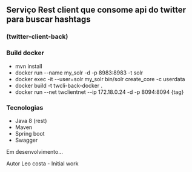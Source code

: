 ## Serviço Rest client que consome api do twitter para buscar hashtags
### (twitter-client-back)

### Build docker
- mvn install
- docker run --name my_solr -d -p 8983:8983 -t solr
- docker exec -it --user=solr my_solr bin/solr create_core -c userdata
- docker build -t twcli-back-docker .
- docker run --net twclientnet --ip 172.18.0.24 -d -p 8094:8094 {tag}

### Tecnologias

- Java 8 (rest)
- Maven
- Spring boot
- Swagger

Em desenvolvimento...

Autor
Leo costa - Initial work 
